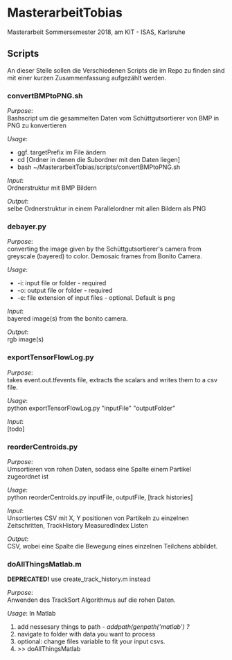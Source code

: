 # MasterarbeitTobias
Masterarbeit Sommersemester 2018, am KIT - ISAS, Karlsruhe


## Scripts

An dieser Stelle sollen die Verschiedenen Scripts die im Repo zu finden sind mit einer kurzen Zusammenfassung aufgezählt werden.

### convertBMPtoPNG.sh

_Purpose_:   
Bashscript um die gesammelten Daten vom Schüttgutsortierer von BMP in PNG zu konvertieren

_Usage_:  
* ggf. targetPrefix im File ändern
* cd [Ordner in denen die Subordner mit den Daten liegen]
* bash ~/MasterarbeitTobias/scripts/convertBMPtoPNG.sh

_Input_:  
    Ordnerstruktur mit BMP Bildern

_Output_:  
selbe Ordnerstruktur in einem Parallelordner mit allen Bildern als PNG


### debayer.py

_Purpose_:  
converting the image given by the Schüttgutsortierer's camera from greyscale (bayered) to color.
Demosaic frames from Bonito Camera.

_Usage_:  
* -i: input file or folder - required
* -o: output file or folder - required
* -e: file extension of input files - optional. Default is png

_Input_:  
bayered image(s) from the bonito camera.

_Output_:  
rgb image(s)


### exportTensorFlowLog.py

_Purpose_:  
takes event.out.tfevents file, extracts the scalars and writes them to a csv file.

_Usage_:  
python exportTensorFlowLog.py "inputFile" "outputFolder"

_Input_:  
[todo]


### reorderCentroids.py

_Purpose_:   
Umsortieren von rohen Daten, sodass eine Spalte einem Partikel zugeordnet ist

_Usage_:   
python reorderCentroids.py inputFile, outputFile, [track histories]

_Input_:   
Unsortiertes CSV mit X, Y positionen von Partikeln zu einzelnen Zeitschritten, TrackHistory MeasuredIndex Listen

_Output_:  
CSV, wobei eine Spalte die Bewegung eines einzelnen Teilchens abbildet.

### doAllThingsMatlab.m

**DEPRECATED!**
use create_track_history.m instead

_Purpose_:   
Anwenden des TrackSort Algorithmus auf die rohen Daten.

_Usage_: In Matlab  
 1. add nessesary things to path - _addpath(genpath('matlab') ?_
 2. navigate to folder with data you want to process
 3. optional: change files variable to fit your input csvs.
 4. \>\> doAllThingsMatlab

